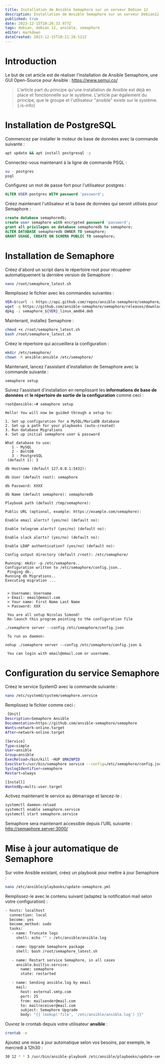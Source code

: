 ```yaml
---
title: Installation de Ansible Semaphore sur un serveur Debian 12
description: Installation de Ansible Semaphore sur un serveur Debian12 avec une installation Ansible existante
published: true
date: 2023-12-15T10:26:33.977Z
tags: debian, debian 12, ansible, semaphore
editor: markdown
dateCreated: 2023-12-15T10:21:28.511Z
---
```


# Introduction

Le but de cet article est de réaliser l'installation de Ansible Semaphore, une GUI Open-Source pour Ansible : https://www.semui.co/

> L'article part du principe qu'une installation de Ansible est déjà en place et fonctionnelle sur le système.
> L'article par également du principe, que le groupe et l'utilisateur "ansible" existe sur le système.
{.is-info}


# Installation de PostgreSQL

Commencez par installer le moteur de base de données avec la commande suivante : 

```bash
apt update && apt install postgresql -y
```

Connectez-vous maintenant à la ligne de commande PSQL : 

```bash
su - postgres
psql
```

Configurez un mot de passe fort pour l'utilisateur postgres :

```sql
ALTER USER postgres WITH password 'password';
```

Créez maintenant l'utilisateur et la base de données qui seront utilisés pour Semaphore : 

```sql
create database semaphoredb;
create user semaphore with encrypted password 'password';
grant all privileges on database semaphoredb to semaphore;
ALTER DATABASE semaphoredb OWNER TO semaphore;
GRANT USAGE, CREATE ON SCHEMA PUBLIC TO semaphore;
```

# Installation de Semaphore

Créez d'abord un script dans le répertoire root pour récupérer automatiquement la dernière version de Semaphore :
```bash
nano /root/semaphore_latest.sh
```

Remplissez le fichier avec les commandes suivantes :
```bash
VER=$(curl -s https://api.github.com/repos/ansible-semaphore/semaphore/releases/latest|grep tag_name | cut -d '"' -f 4|sed 's/v//g')
wget -q https://github.com/ansible-semaphore/semaphore/releases/download/v${VER}/semaphore_${VER}_linux_amd64.deb
dpkg -i semaphore_${VER}_linux_amd64.deb
```

Maintenant, installez Semaphore : 
```bash
chmod +x /root/semaphore_latest.sh
bash /root/semaphore_latest.sh
```

Créez le répertoire qui accueillera la configuration  : 
```bash
mkdir /etc/semaphore/
chown -R ansible:ansible /etc/semaphore/
```

Maintenant, lancez l'assistant d'installation de Semaphore avec la commande suivante : 
```bash
semaphore setup
```

Suivez l'assistant d'installation en remplissant les **informations de base de données** et **le répertoire de sortie de la configuration** comme ceci :

```
root@ansible:~# semaphore setup

Hello! You will now be guided through a setup to:

1. Set up configuration for a MySQL/MariaDB database
2. Set up a path for your playbooks (auto-created)
3. Run database Migrations
4. Set up initial semaphore user & password

What database to use:
   1 - MySQL
   2 - BoltDB
   3 - PostgreSQL
 (default 1): 3

db Hostname (default 127.0.0.1:5432):

db User (default root): semaphore

db Password: XXXX

db Name (default semaphore): semaphoredb

Playbook path (default /tmp/semaphore):

Public URL (optional, example: https://example.com/semaphore):

Enable email alerts? (yes/no) (default no):

Enable telegram alerts? (yes/no) (default no):

Enable slack alerts? (yes/no) (default no):

Enable LDAP authentication? (yes/no) (default no):

Config output directory (default /root): /etc/semaphore/

Running: mkdir -p /etc/semaphore..
Configuration written to /etc/semaphore/config.json..
 Pinging db..
Running db Migrations..
Executing migration ...


 > Username: Username
 > Email: email@email.com
 > Your name: First Name Last Name
 > Password: XXX

 You are all setup Nicolas Simond!
 Re-launch this program pointing to the configuration file

./semaphore server --config /etc/semaphore/config.json

 To run as daemon:

nohup ./semaphore server --config /etc/semaphore/config.json &

 You can login with email@email.com or username.
 ```
 
 
 # Configuration du service Semaphore
 
 Créez le service SystemD avec la commande suivante : 
 ```bash
 nano /etc/systemd/system/semaphore.service
  ```
  
 Remplissez le fichier comme ceci : 
```bash
 [Unit]
Description=Semaphore Ansible
Documentation=https://github.com/ansible-semaphore/semaphore
Wants=network-online.target
After=network-online.target

[Service]
Type=simple
User=ansible
Group=ansible
ExecReload=/bin/kill -HUP $MAINPID
ExecStart=/usr/bin/semaphore service --config=/etc/semaphore/config.json
SyslogIdentifier=semaphore
Restart=always

[Install]
WantedBy=multi-user.target
```
 
Activez maintenant le service au démarrage et lancez-le : 
```bash
systemctl daemon-reload
systemctl enable semaphore.service
systemctl start semaphore.service
```

Semaphore sera maintenant accessible depuis l'URL suivante : http://semaphore.server:3000/


# Mise à jour automatique de Semaphore

Sur votre Ansible existant, créez un playbook pour mettre à jour Semaphore : 
```bash
nano /etc/ansible/playbooks/update-semaphore.yml
```

Remplissez-le avec le contenu suivant (adaptez la notification mail selon votre configuration) :
```bash
- hosts: localhost
  connection: local
  become: yes
  become_method: sudo
  tasks:
   - name: Truncate logs
     shell: echo "" > /etc/ansible/ansible.log

   - name: Upgrade Semaphore package
     shell: bash /root/semaphore_latest.sh

   - name: Restart service Semaphore, in all cases
     ansible.builtin.service:
       name: semaphore
       state: restarted

   - name: Sending ansible.log by email
     mail:
       host: external.smtp.com
       port: 25
       from: mailsender@mail.com
       to: mailreceiver@mail.com
       subject: Semaphore Upgrade
       body: "{{ lookup('file', '/etc/ansible/ansible.log') }}"
```


Ouvrez le crontab depuis votre utilisateur **ansible** : 
```bash
crontab -e 
```

Ajoutez une mise à jour automatique selon vos besoins, par exemple, le mercredi à 12h30 : 
```bash
30 12 * * 3 /usr/bin/ansible-playbook /etc/ansible/playbooks/update-semaphore.yml
```